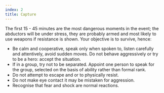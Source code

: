 ```yaml
---
index: 2
title: Capture
---
```

The first 15 - 45 minutes are the most dangerous moments in the event; the abductors will be under stress, they are probably armed and most likely to use weapons if resistance is shown. Your objective is to survive, hence:

*   Be calm and cooperative, speak only when spoken to, listen carefully and attentively, avoid sudden moves. Do not behave aggressively or try to be a hero: accept the situation.
*   If in a group, try not to be separated. Appoint one person to speak for the group, selected on the basis of ability rather than formal rank.
*   Do not attempt to escape and or to physically resist.
*   Do not make eye contact it may be mistaken for aggression.
*   Recognise that fear and shock are normal reactions.